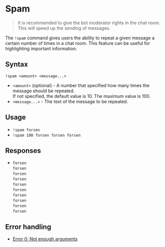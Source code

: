 # Spam

> It is recommended to give the bot moderator rights in the chat room. This will speed up the sending of messages.

The `!spam` command gives users the ability to repeat a given message a certain number of times in a chat room.
This feature can be useful for highlighting important information.

## Syntax
`!spam <amount> <message...>`
+ `<amount>` (optional) - A number that specified how many times the message should be repeated.\
If not specified, the default value is 10. The maximum value is 100.
+ `<message...>` - The text of the message to be repeated.

## Usage
+ `!spam forsen`
+ `!spam 100 forsen forsen forsen`

## Responses
+ `forsen`\
`forsen`\
`forsen`\
`forsen`\
`forsen`\
`forsen`\
`forsen`\
`forsen`\
`forsen`\
`forsen`

## Error handling
+ [Error 0: Not enough arguments](/help/errors#0)
